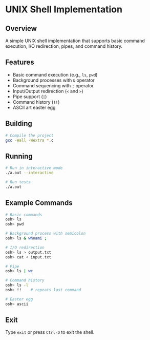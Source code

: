 # UNIX Shell Implementation

## Overview
A simple UNIX shell implementation that supports basic command execution, I/O redirection, pipes, and command history.

## Features
* Basic command execution (e.g., `ls`, `pwd`)
* Background processes with `&` operator
* Command sequencing with `;` operator
* Input/Output redirection (`<` and `>`)
* Pipe support (`|`)
* Command history (`!!`)
* ASCII art easter egg

## Building
```bash
# Compile the project
gcc -Wall -Wextra *.c
```

## Running
```bash
# Run in interactive mode
./a.out --interactive

# Run tests
./a.out
```

## Example Commands
```bash
# Basic commands
osh> ls
osh> pwd

# Background process with semicolon
osh> ls & whoami ;

# I/O redirection
osh> ls > output.txt
osh> cat < input.txt

# Pipe
osh> ls | wc

# Command history
osh> ls -l
osh> !!    # repeats last command

# Easter egg
osh> ascii
```

## Exit
Type `exit` or press `Ctrl-D` to exit the shell.